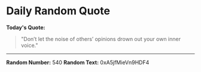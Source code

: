 # Daily Random Quote

**Today's Quote:**
> "Don’t let the noise of others’ opinions drown out your own inner voice."

---

**Random Number:** 540
**Random Text:** 0xA5jfMieVn9HDF4
